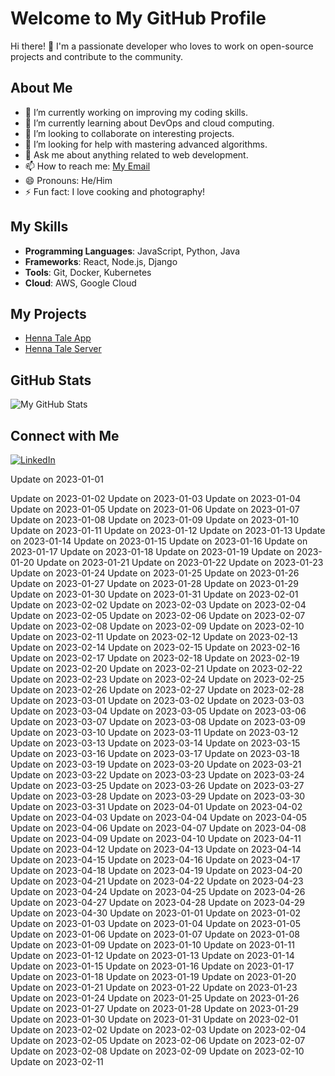 # Welcome to My GitHub Profile

Hi there! 👋 I'm a passionate developer who loves to work on open-source projects and contribute to the community.

## About Me

- 🔭 I’m currently working on improving my coding skills.
- 🌱 I’m currently learning about DevOps and cloud computing.
- 👯 I’m looking to collaborate on interesting projects.
- 🤔 I’m looking for help with mastering advanced algorithms.
- 💬 Ask me about anything related to web development.
- 📫 How to reach me: [My Email](mailto:srjenisha13@gmail.com)
- 😄 Pronouns: He/Him
- ⚡ Fun fact: I love cooking and photography!

## My Skills

- **Programming Languages**: JavaScript, Python, Java
- **Frameworks**: React, Node.js, Django
- **Tools**: Git, Docker, Kubernetes
- **Cloud**: AWS, Google Cloud

## My Projects

- [Henna Tale App](https://github.com/jenishasanjida/henna-tale)
- [Henna Tale Server](https://github.com/jenishasanjida/henna-server)

## GitHub Stats

![My GitHub Stats](https://github-readme-stats.vercel.app/api?username=jenishasanjida&show_icons=true&theme=radical)

## Connect with Me

[![LinkedIn](https://img.shields.io/badge/LinkedIn-0077B5?style=for-the-badge&logo=linkedin&logoColor=white)](https://www.linkedin.com/in/rahman-sanjida/)
<!-- [![Twitter](https://img.shields.io/badge/Twitter-1DA1F2?style=for-the-badge&logo=twitter&logoColor=white)](https://twitter.com/yourusername) -->Update on 2023-01-01
Update on 2023-01-02
Update on 2023-01-03
Update on 2023-01-04
Update on 2023-01-05
Update on 2023-01-06
Update on 2023-01-07
Update on 2023-01-08
Update on 2023-01-09
Update on 2023-01-10
Update on 2023-01-11
Update on 2023-01-12
Update on 2023-01-13
Update on 2023-01-14
Update on 2023-01-15
Update on 2023-01-16
Update on 2023-01-17
Update on 2023-01-18
Update on 2023-01-19
Update on 2023-01-20
Update on 2023-01-21
Update on 2023-01-22
Update on 2023-01-23
Update on 2023-01-24
Update on 2023-01-25
Update on 2023-01-26
Update on 2023-01-27
Update on 2023-01-28
Update on 2023-01-29
Update on 2023-01-30
Update on 2023-01-31
Update on 2023-02-01
Update on 2023-02-02
Update on 2023-02-03
Update on 2023-02-04
Update on 2023-02-05
Update on 2023-02-06
Update on 2023-02-07
Update on 2023-02-08
Update on 2023-02-09
Update on 2023-02-10
Update on 2023-02-11
Update on 2023-02-12
Update on 2023-02-13
Update on 2023-02-14
Update on 2023-02-15
Update on 2023-02-16
Update on 2023-02-17
Update on 2023-02-18
Update on 2023-02-19
Update on 2023-02-20
Update on 2023-02-21
Update on 2023-02-22
Update on 2023-02-23
Update on 2023-02-24
Update on 2023-02-25
Update on 2023-02-26
Update on 2023-02-27
Update on 2023-02-28
Update on 2023-03-01
Update on 2023-03-02
Update on 2023-03-03
Update on 2023-03-04
Update on 2023-03-05
Update on 2023-03-06
Update on 2023-03-07
Update on 2023-03-08
Update on 2023-03-09
Update on 2023-03-10
Update on 2023-03-11
Update on 2023-03-12
Update on 2023-03-13
Update on 2023-03-14
Update on 2023-03-15
Update on 2023-03-16
Update on 2023-03-17
Update on 2023-03-18
Update on 2023-03-19
Update on 2023-03-20
Update on 2023-03-21
Update on 2023-03-22
Update on 2023-03-23
Update on 2023-03-24
Update on 2023-03-25
Update on 2023-03-26
Update on 2023-03-27
Update on 2023-03-28
Update on 2023-03-29
Update on 2023-03-30
Update on 2023-03-31
Update on 2023-04-01
Update on 2023-04-02
Update on 2023-04-03
Update on 2023-04-04
Update on 2023-04-05
Update on 2023-04-06
Update on 2023-04-07
Update on 2023-04-08
Update on 2023-04-09
Update on 2023-04-10
Update on 2023-04-11
Update on 2023-04-12
Update on 2023-04-13
Update on 2023-04-14
Update on 2023-04-15
Update on 2023-04-16
Update on 2023-04-17
Update on 2023-04-18
Update on 2023-04-19
Update on 2023-04-20
Update on 2023-04-21
Update on 2023-04-22
Update on 2023-04-23
Update on 2023-04-24
Update on 2023-04-25
Update on 2023-04-26
Update on 2023-04-27
Update on 2023-04-28
Update on 2023-04-29
Update on 2023-04-30
Update on 2023-01-01
Update on 2023-01-02
Update on 2023-01-03
Update on 2023-01-04
Update on 2023-01-05
Update on 2023-01-06
Update on 2023-01-07
Update on 2023-01-08
Update on 2023-01-09
Update on 2023-01-10
Update on 2023-01-11
Update on 2023-01-12
Update on 2023-01-13
Update on 2023-01-14
Update on 2023-01-15
Update on 2023-01-16
Update on 2023-01-17
Update on 2023-01-18
Update on 2023-01-19
Update on 2023-01-20
Update on 2023-01-21
Update on 2023-01-22
Update on 2023-01-23
Update on 2023-01-24
Update on 2023-01-25
Update on 2023-01-26
Update on 2023-01-27
Update on 2023-01-28
Update on 2023-01-29
Update on 2023-01-30
Update on 2023-01-31
Update on 2023-02-01
Update on 2023-02-02
Update on 2023-02-03
Update on 2023-02-04
Update on 2023-02-05
Update on 2023-02-06
Update on 2023-02-07
Update on 2023-02-08
Update on 2023-02-09
Update on 2023-02-10
Update on 2023-02-11
